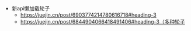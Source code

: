 - 新api懒加载轮子 
  - https://juejin.cn/post/6903774214780616718#heading-3
  - https://juejin.cn/post/6844904066418491406#heading-3（多种轮子
